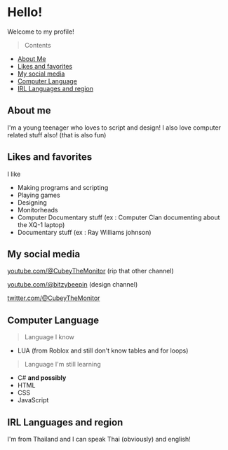 # Hello!
Welcome to my profile!

> Contents
- [About Me](#about-me)
- [Likes and favorites](#likes-and-favorites)
- [My social media](#my-social-media)
- [Computer Language](#computer-language)
- [IRL Languages and region](#irl-languages-and-region)
## About me
I'm a young teenager who loves to script and design! I also love computer related stuff also! (that is also fun)

## Likes and favorites
I like
- Making programs and scripting
- Playing games
- Designing
- Monitorheads
- Computer Documentary stuff (ex : Computer Clan documenting about the XQ-1 laptop)
- Documentary stuff (ex : Ray Williams johnson)

## My social media
[youtube.com/@CubeyTheMonitor](https://youtube.com/@CubeyTheMonitor) (rip that other channel)

[youtube.com/@bitzybeepin](https://youtube.com/@bitzybeepin) (design channel)

[twitter.com/@CubeyTheMonitor](https://twitter.com/@CubeyTheMonitor)

## Computer Language
> Language I know
- LUA (from Roblox and still don't know tables and for loops)
> Language I'm still learning
- C#
**and possibly**
- HTML
- CSS
- JavaScript


## IRL Languages and region
I'm from Thailand and I can speak Thai (obviously) and english!
